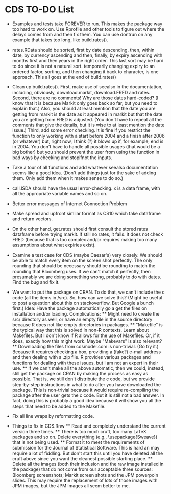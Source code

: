 CDS TO-DO List
========================================================
* Examples and tests take FOREVER to run. This makes the package way too hard to work on. Use Rprofile and other tools to figure out where the delays comes from and then fix them. You can use dontrun on any example that takes too long, like build.rates().

* rates.RData should be sorted, first by date descending, then, within date, by currency ascending and then, finally, by expiry ascending with months first and then years in the right order. This last sort may be hard to do since it is not a natural sort. temporarily changing expiry to an ordered factor, sorting, and then changing it back to character, is one approach. This all goes at the end of build.rates()

* Clean up build.rates(). First, make use of seealso in the documentation, including, obviously, download.markit, download.FRED and rates. Second, there are no comments! Why are those dates hard-coded? (I know that it is because Markit only goes back so far, but you need to explain that.) Also, you should at least mention that the date you are getting from markit is the date as it appeared in markit but that the date you are getting from FRED is adjusted. (You don't have to repeat all the comments that give the details, but it is wise to at least mention the date issue.) Third, add some error checking. It is fine if you restrict the function to only working with a start before 2004 and a finish after 2006 (or whatever) but, right now, I think (?) it blows up if, for example, end is in 2004. You don't have to handle all possible usages (that would be a big bother) but you should prevent the user from using the function in bad ways by checking and stopifnot the inputs.

* Take a tour of all functions and add whatever seealso documentation seems like a good idea. (Don't add things just for the sake of adding them. Only add them when it makes sense to do so.)

* call.ISDA should have the usual error-checking. x is a data frame, with all the appropriate variable names and so on.
 
* Better error messages of Internet Connection Problem

* Make spread and upfront similar format as CS10 which take dataframe and return vectors.

* On the other hand, get.rates should first consult the stored rates dataframe before trying markit. If still no rates, it fails. It does not check FRED (because that is too complex and/or requires making too many assumptions about what expiries exist).

* Examine a test case for CDS (maybe Caesar's) very closely. We should be able to match every item on the screen shot perfectly. The only rounding that should be necessary should be rounding to match the rounding that Bloomberg uses. If we can't match it perfectly, then presumably we are doing something wrong, probably to do with dates. Find the bug and fix it.

* We want to put the package on CRAN. To do that, we can't include the c code (all the items in /src). So, how can we solve this? (Might be useful to post a question about this on stackoverflow. But Google a bunch first.) Idea: Have the package automatically go a get the files on installation and/or loading. Complications:
** Might need to create the src/ directory as well, or have an empty file in the source directory because R does not like empty directories in packages.
** "Makefile" is the typical way that this is solved in non-R contexts. Learn about Makefiles. But I don't know if R allows for the use of Makefiles. Or, if it does, exactly how this might work. Maybe "Makevars" is also relevant?
** Downloading the files from cdsmodel.com is non-trivial. (Go try it.) Because it requires checking a box, providing a (fake?) e-mail address and then dealing with a .zip file. R provides various packages and functions for dealing with these issues, but I am not an expert in their use.
** If we can't make all the above automatic, then we could, instead, still get the package on CRAN by making the process as easy as possible. That is, we still don't distribute the c code, but we provide step-by-step instructions in what to do after you have downloaded the package. This is non-trivial because it would require re-compiling the package after the user gets the c code. But it is still not a bad answer. In fact, doing this is probably a good idea because it will show you all the steps that need to be added to the Makefile.

* Fix all line wraps by reformatting code.

* Things to fix in CDS.Rnw
** Read and completely understand the current version three times.
** There is too much cruft, too many LaTeX packages and so on. Delete everything (e.g., \usepackage{Sweave}) that is not being used.
** Format it to meet the requirements of submission for the Journal of Statistical Software. This is hard an may require a lot of fiddling. But don't start this until you have deleted all the cruft above since you want the cleanest possible starting place.
** Delete all the images (both their inclusion and the raw image installed in the package) that do not come from our acceptable three sources: Bloomberg screenshots; Markit screen shots and the JPM powerpoin slides. This may require the replacement of lots of those images with JPM images, but the JPM images all seem better to me.



